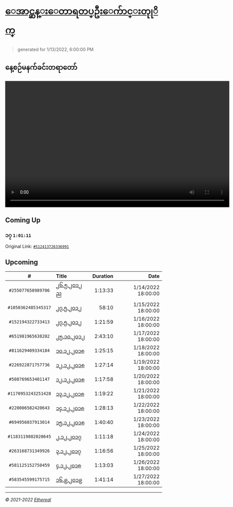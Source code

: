 # [ေအာင္ဆန္းေတာရတပ္ဦးေက်ာင္းတုုိက္](https://www.facebook.com/655653464834259)

> generated for 1/13/2022, 6:00:00 PM

## နေ့စဉ်မနက်ခင်းတရာတော်

<video type="video/mp4" src="https://storage.googleapis.com/mogok-aungsan.appspot.com/public/dhamma/videos/output.mp4" width="720" height="405" preload="auto" controls></video>

## Coming Up

### ၁၇ `1:01:11`

Original Link: [`#512413726336991`](https://www.facebook.com/655653464834259/videos/512413726336991)

## Upcoming

| # | Title | Duration | Date |
|:-----:|:------|---------:|-------------:|
| `#255077658989706` | [၂၆.၅.၂၀၁၂ ည](https://www.facebook.com/655653464834259/videos/255077658989706) | 1:13:33 | 1/14/2022 18:00:00 |
| `#1050362485345317` | [၂၇.၅.၂၀၁၂](https://www.facebook.com/655653464834259/videos/1050362485345317) | 58:10 | 1/15/2022 18:00:00 |
| `#152194322733413` | [၂၇.၅.၂၀၁၂](https://www.facebook.com/655653464834259/videos/152194322733413) | 1:21:59 | 1/16/2022 18:00:00 |
| `#651981965638202` | [၂၅.၁၀.၂၀၁၂](https://www.facebook.com/655653464834259/videos/651981965638202) | 2:43:10 | 1/17/2022 18:00:00 |
| `#811629409334184` | [၁၀.၁၂.၂၀၁၈](https://www.facebook.com/655653464834259/videos/811629409334184) | 1:25:15 | 1/18/2022 18:00:00 |
| `#226922871757736` | [၁၂.၁၂.၂၀၁၈](https://www.facebook.com/655653464834259/videos/226922871757736) | 1:27:14 | 1/19/2022 18:00:00 |
| `#508769653401147` | [၁၂.၁၂.၂၀၁၈](https://www.facebook.com/655653464834259/videos/508769653401147) | 1:17:58 | 1/20/2022 18:00:00 |
| `#1170953243251428` | [၁၃.၁၂.၂၀၁၈](https://www.facebook.com/655653464834259/videos/1170953243251428) | 1:19:22 | 1/21/2022 18:00:00 |
| `#220006582420643` | [၁၄.၁၂.၂၀၁၈](https://www.facebook.com/655653464834259/videos/220006582420643) | 1:28:13 | 1/22/2022 18:00:00 |
| `#694956037913014` | [၁၅.၁၂.၂၀၁၈](https://www.facebook.com/655653464834259/videos/694956037913014) | 1:40:40 | 1/23/2022 18:00:00 |
| `#1183119802020645` | [၂.၁၂.၂၀၁၇](https://www.facebook.com/655653464834259/videos/1183119802020645) | 1:11:18 | 1/24/2022 18:00:00 |
| `#263168731349926` | [၃.၁၂.၂၀၁၇](https://www.facebook.com/655653464834259/videos/263168731349926) | 1:16:56 | 1/25/2022 18:00:00 |
| `#581125152750459` | [၄.၁၂.၂၀၁၈](https://www.facebook.com/655653464834259/videos/581125152750459) | 1:13:03 | 1/26/2022 18:00:00 |
| `#583545599175715` | [၁၆.၉.၂၀၁၉](https://www.facebook.com/655653464834259/videos/583545599175715) | 1:41:14 | 1/27/2022 18:00:00 |

---

_&copy; 2021-2022 [Ethereal](https://github.com/etherealtech)_